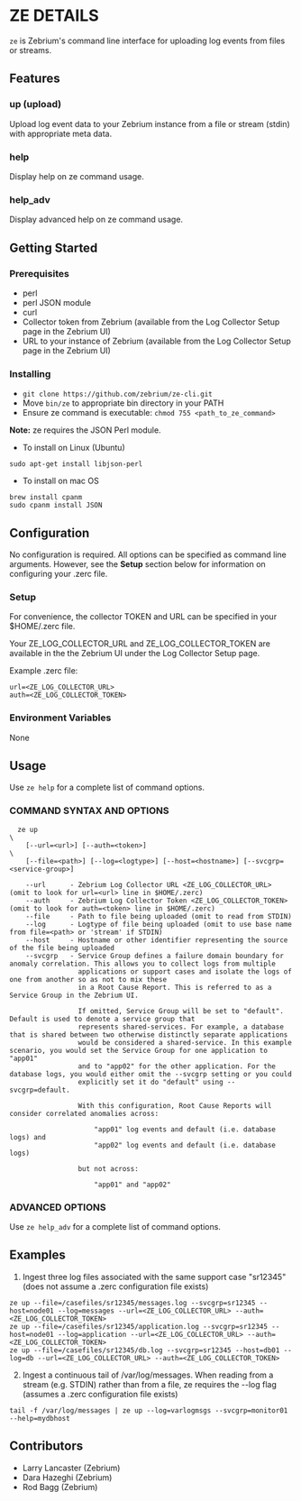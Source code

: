 # ZE DETAILS
`ze` is Zebrium's command line interface for uploading log events from files or streams.
## Features

### up (upload)
Upload log event data to your Zebrium instance from a file or stream (stdin) with appropriate meta data.

### help
Display help on ze command usage.

### help_adv
Display advanced help on ze command usage.

## Getting Started

### Prerequisites

* perl
* perl JSON module
* curl
* Collector token from Zebrium (available from the Log Collector Setup page in the Zebrium UI)
* URL to your instance of Zebrium (available from the Log Collector Setup page in the Zebrium UI)

### Installing

* `git clone https://github.com/zebrium/ze-cli.git`
* Move `bin/ze` to appropriate bin directory in your PATH
* Ensure ze command is executable: `chmod 755 <path_to_ze_command>`

**Note:** ze requires the JSON Perl module.
* To install on Linux (Ubuntu)
```
sudo apt-get install libjson-perl
```
* To install on mac OS
```
brew install cpanm
sudo cpanm install JSON
```

## Configuration
No configuration is required. All options can be specified as command line arguments. However, see the **Setup** section below for information on configuring your .zerc file.

### Setup
For convenience, the collector TOKEN and URL can be specified in your $HOME/.zerc file.

Your ZE_LOG_COLLECTOR_URL and ZE_LOG_COLLECTOR_TOKEN are available in the the Zebrium UI under the Log Collector Setup page.

Example .zerc file:
```
url=<ZE_LOG_COLLECTOR_URL>
auth=<ZE_LOG_COLLECTOR_TOKEN>
```

### Environment Variables
None

## Usage
Use `ze help` for a complete list of command options.

### COMMAND SYNTAX AND OPTIONS
```
  ze up                                                                              \
    [--url=<url>] [--auth=<token>]                                                   \
    [--file=<path>] [--log=<logtype>] [--host=<hostname>] [--svcgrp=<service-group>]

    --url      - Zebrium Log Collector URL <ZE_LOG_COLLECTOR_URL> (omit to look for url=<url> line in $HOME/.zerc)
    --auth     - Zebrium Log Collector Token <ZE_LOG_COLLECTOR_TOKEN> (omit to look for auth=<token> line in $HOME/.zerc)
    --file     - Path to file being uploaded (omit to read from STDIN)
    --log      - Logtype of file being uploaded (omit to use base name from file=<path> or 'stream' if STDIN)
    --host     - Hostname or other identifier representing the source of the file being uploaded
    --svcgrp   - Service Group defines a failure domain boundary for anomaly correlation. This allows you to collect logs from multiple
                 applications or support cases and isolate the logs of one from another so as not to mix these
                 in a Root Cause Report. This is referred to as a Service Group in the Zebrium UI.

                 If omitted, Service Group will be set to "default". Default is used to denote a service group that
                 represents shared-services. For example, a database that is shared between two otherwise distinctly separate applications
                 would be considered a shared-service. In this example scenario, you would set the Service Group for one application to "app01"
                 and to "app02" for the other application. For the database logs, you would either omit the --svcgrp setting or you could 
                 explicitly set it do "default" using --svcgrp=default.

                 With this configuration, Root Cause Reports will consider correlated anomalies across:

                     "app01" log events and default (i.e. database logs) and
                     "app02" log events and default (i.e. database logs)

                 but not across:

                     "app01" and "app02"
```

### ADVANCED OPTIONS
Use `ze help_adv` for a complete list of command options.

## Examples
1. Ingest three log files associated with the same support case \"sr12345\" (does not assume a .zerc configuration file exists)
```
ze up --file=/casefiles/sr12345/messages.log --svcgrp=sr12345 --host=node01 --log=messages --url=<ZE_LOG_COLLECTOR_URL> --auth=<ZE_LOG_COLLECTOR_TOKEN>
ze up --file=/casefiles/sr12345/application.log --svcgrp=sr12345 --host=node01 --log=application --url=<ZE_LOG_COLLECTOR_URL> --auth=<ZE_LOG_COLLECTOR_TOKEN>
ze up --file=/casefiles/sr12345/db.log --svcgrp=sr12345 --host=db01 --log=db --url=<ZE_LOG_COLLECTOR_URL> --auth=<ZE_LOG_COLLECTOR_TOKEN>
```
2. Ingest a continuous tail of /var/log/messages. When reading from a stream (e.g. STDIN) rather than from a file, ze requires the --log flag (assumes a .zerc configuration file exists)
```
tail -f /var/log/messages | ze up --log=varlogmsgs --svcgrp=monitor01 --help=mydbhost
```
## Contributors
* Larry Lancaster (Zebrium)
* Dara Hazeghi (Zebrium)
* Rod Bagg (Zebrium)
